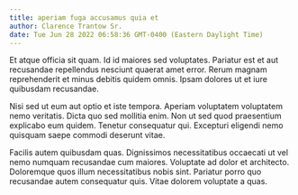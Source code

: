 ```yaml
---
title: aperiam fuga accusamus quia et
author: Clarence Trantow Sr.
date: Tue Jun 28 2022 06:58:36 GMT-0400 (Eastern Daylight Time)
---
```

Et atque officia sit quam. Id id maiores sed voluptates. Pariatur est et aut recusandae repellendus nesciunt quaerat amet error. Rerum magnam reprehenderit et minus debitis quidem omnis. Ipsam dolores ut et iure quibusdam recusandae.

 Nisi sed ut eum aut optio et iste tempora. Aperiam voluptatem voluptatem nemo veritatis. Dicta quo sed mollitia enim. Non ut sed quod praesentium explicabo eum quidem. Tenetur consequatur qui. Excepturi eligendi nemo quisquam saepe commodi deserunt vitae.

 Facilis autem quibusdam quas. Dignissimos necessitatibus occaecati ut vel nemo numquam recusandae cum maiores. Voluptate ad dolor et architecto. Doloremque quos illum necessitatibus nobis sint. Pariatur porro quo recusandae autem consequatur quis. Vitae dolorem voluptate a quas.